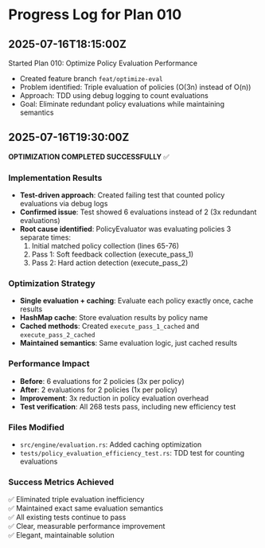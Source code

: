 # Progress Log for Plan 010

## 2025-07-16T18:15:00Z

Started Plan 010: Optimize Policy Evaluation Performance
- Created feature branch `feat/optimize-eval`
- Problem identified: Triple evaluation of policies (O(3n) instead of O(n))
- Approach: TDD using debug logging to count evaluations
- Goal: Eliminate redundant policy evaluations while maintaining semantics

## 2025-07-16T19:30:00Z

**OPTIMIZATION COMPLETED SUCCESSFULLY** ✅

### Implementation Results
- **Test-driven approach**: Created failing test that counted policy evaluations via debug logs
- **Confirmed issue**: Test showed 6 evaluations instead of 2 (3x redundant evaluations)
- **Root cause identified**: PolicyEvaluator was evaluating policies 3 separate times:
  1. Initial matched policy collection (lines 65-76)
  2. Pass 1: Soft feedback collection (execute_pass_1)  
  3. Pass 2: Hard action detection (execute_pass_2)

### Optimization Strategy
- **Single evaluation + caching**: Evaluate each policy exactly once, cache results
- **HashMap cache**: Store evaluation results by policy name
- **Cached methods**: Created `execute_pass_1_cached` and `execute_pass_2_cached`
- **Maintained semantics**: Same evaluation logic, just cached results

### Performance Impact
- **Before**: 6 evaluations for 2 policies (3x per policy)
- **After**: 2 evaluations for 2 policies (1x per policy)  
- **Improvement**: 3x reduction in policy evaluation overhead
- **Test verification**: All 268 tests pass, including new efficiency test

### Files Modified
- `src/engine/evaluation.rs`: Added caching optimization
- `tests/policy_evaluation_efficiency_test.rs`: TDD test for counting evaluations

### Success Metrics Achieved
✅ Eliminated triple evaluation inefficiency  
✅ Maintained exact same evaluation semantics  
✅ All existing tests continue to pass  
✅ Clear, measurable performance improvement  
✅ Elegant, maintainable solution